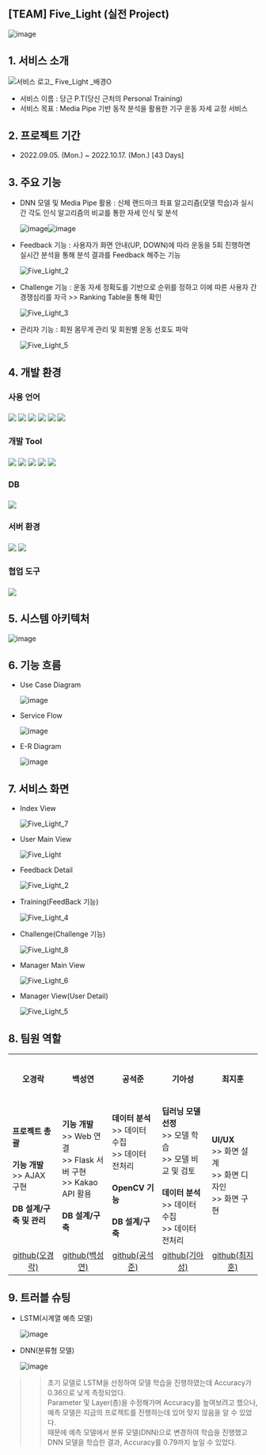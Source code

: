 ## [TEAM] Five_Light (실전 Project)
![image](https://user-images.githubusercontent.com/106286554/200266576-158eecf9-38a9-4ec4-873a-bd7d9a573aa2.png)

## 1. 서비스 소개
![서비스 로고_ Five_Light _배경O](https://user-images.githubusercontent.com/106286554/200258314-a1f7084a-3781-45fe-991b-5c679073f101.png)
+ 서비스 이름 : 당근 P.T(당신 근처의 Personal Training)
+ 서비스 목표 : Media Pipe 기반 동작 분석을 활용한 기구 운동 자세 교정 서비스

## 2. 프로젝트 기간
+ 2022.09.05. (Mon.) ~ 2022.10.17. (Mon.) [43 Days]

## 3. 주요 기능
+ DNN 모델 및 Media Pipe 활용 : 신체 랜드마크 좌표 알고리즘(모델 학습)과 실시간 각도 인식 알고리즘의 비교를 통한 자세 인식 및 분석

    ![image](https://user-images.githubusercontent.com/106286554/200265971-fd48bbbf-7b6e-4eb8-8599-b367ba2fe9ca.png)![image](https://user-images.githubusercontent.com/106286554/200266237-38f672bc-ba8f-4928-9720-05e93f6a9c42.png)

+ Feedback 기능 : 사용자가 화면 안내(UP, DOWN)에 따라 운동을 5회 진행하면 실시간 분석을 통해 분석 결과를 Feedback 해주는 기능

    ![Five_Light_2](https://user-images.githubusercontent.com/106286554/200262696-62068979-7b28-4bdf-9078-9790a658094f.jpg)

+ Challenge 기능 :  운동 자세 정확도를 기반으로 순위를 정하고 이에 따른 사용자 간 경쟁심리를 자극 >> Ranking Table을 통해 확인

    ![Five_Light_3](https://user-images.githubusercontent.com/106286554/200262941-fd6ce8c0-c453-4310-8539-6d53463c6380.jpg)

+ 관리자 기능 : 회원 몸무게 관리 및 회원별 운동 선호도 파악

    ![Five_Light_5](https://user-images.githubusercontent.com/106286554/200262530-b249ccf7-238d-480e-a948-6abf2a6cd03a.jpg)

## 4. 개발 환경
<div>
    <h3>사용 언어<h3>
    <img src="https://img.shields.io/badge/java-007396?style=for-the-badge&logo=Java&logoColor=white">
    <img src="https://img.shields.io/badge/python-3776AB?style=for-the-badge&logo=python&logoColor=white">
    <img src="https://img.shields.io/badge/html5-E34F26?style=for-the-badge&logo=html5&logoColor=white">
    <img src="https://img.shields.io/badge/css-1572B6?style=for-the-badge&logo=css3&logoColor=white">
    <img src="https://img.shields.io/badge/java script-F7DF1E?style=for-the-badge&logo=javascript&logoColor=black">
    <img src="https://img.shields.io/badge/jquery-0769AD?style=for-the-badge&logo=jquery&logoColor=white">    
    <h3>개발 Tool<h3>
    <img src="https://img.shields.io/badge/spring boot-6DB33F?style=for-the-badge&logo=springboot&logoColor=white">
    <img src="https://img.shields.io/badge/boot strap-7952B3?style=for-the-badge&logo=bootstrap&logoColor=white">
    <img src="https://img.shields.io/badge/Visual Studio Code-007ACC?style=for-the-badge&logo=visualstudiocode&logoColor=white">
    <img src="https://img.shields.io/badge/jupyter-F37626?style=for-the-badge&logo=jupyter&logoColor=white">
    <img src="https://img.shields.io/badge/openCV-5C3EE8?style=for-the-badge&logo=opencv&logoColor=white">
    <h3>DB<h3>
    <img src="https://img.shields.io/badge/mysql-4479A1?style=for-the-badge&logo=mysql&logoColor=white">
    <h3>서버 환경<h3>
    <img src="https://img.shields.io/badge/apache tomcat-F8DC75?style=for-the-badge&logo=apachetomcat&logoColor=white">
    <img src="https://img.shields.io/badge/flask-000000?style=for-the-badge&logo=flask&logoColor=white">
    <h3>협업 도구<h3>
    <img src="https://img.shields.io/badge/github-181717?style=for-the-badge&logo=github&logoColor=white">
</div>

## 5. 시스템 아키텍처
![image](https://user-images.githubusercontent.com/106286554/200280810-ac6e7768-7421-4667-8969-8690ed670bd0.png)

## 6. 기능 흐름
+ Use Case Diagram

    ![image](https://user-images.githubusercontent.com/106286554/200279996-e454923c-c685-4472-8bdf-4558efff0fcc.png)
    
+ Service Flow

    ![image](https://user-images.githubusercontent.com/106286554/200282804-b744c910-b9cc-4146-9eed-90cc59656076.png)

+ E-R Diagram

    ![image](https://user-images.githubusercontent.com/106286554/200282692-be76a366-c9f8-41ce-aa94-37a1ef464a5b.png)

## 7. 서비스 화면
+ Index View

    ![Five_Light_7](https://user-images.githubusercontent.com/106286554/200286564-0fce908c-6b38-4fbe-9017-854ec3f6dcf6.jpg)
    
+ User Main View

    ![Five_Light](https://user-images.githubusercontent.com/106286554/200286837-25597a29-d787-4483-80b0-bb4f950f47c4.jpg)

+ Feedback Detail

    ![Five_Light_2](https://user-images.githubusercontent.com/106286554/200287504-76938318-61eb-4cd3-94b9-d0861387eb51.jpg)
    
+ Training(FeedBack 기능)

    ![Five_Light_4](https://user-images.githubusercontent.com/106286554/200287744-d547e0ae-af93-4664-ba5c-3a2f87a30592.jpg)


+ Challenge(Challenge 기능)

    ![Five_Light_8](https://user-images.githubusercontent.com/106286554/200287754-3e11345d-5884-43e4-818c-72fd21416861.jpg)

+ Manager Main View

    ![Five_Light_6](https://user-images.githubusercontent.com/106286554/200287943-d69eeb1c-2d56-480b-af7c-ce19bcee95fc.jpg)

+ Manager View(User Detail)

    ![Five_Light_5](https://user-images.githubusercontent.com/106286554/200288119-f359bf42-7ad2-4385-a275-bdd5e2830831.jpg)
    
## 8. 팀원 역할
<table>   
    <tr>
        <td align="center" height=100; width=200;><strong>오경락</strong></td>
        <td align="center" width=200;><strong>백성연</strong></td>
        <td align="center" width=200;><strong>공석준</strong></td>
        <td align="center" width=200;><strong>기아성</strong></td>
        <td align="center" width=200;><strong>최지훈</strong></td>
    </tr>    
    <tr>
        <td>
            <b>프로젝트 총괄</b><br><br>
            <b>기능 개발</b><br>
            <span>>> AJAX 구현</span><br><br>
            <b>DB 설계/구축 및 관리</b>  
        </td>
        <td>
            <b>기능 개발</b><br>
            <span>>> Web 연결</span><br>
            <span>>> Flask 서버 구현</span><br>
            <span>>> Kakao API 활용</span><br><br>
            <b>DB 설계/구축</b>
        </td>
        <td>
            <b>데이터 분석</b><br>
            <span>>> 데이터 수집</span><br>
            <span>>> 데이터 전처리</span><br><br>
            <b>OpenCV 기능</b><br><br>
            <b>DB 설계/구축</b>
        </td>
        <td>
            <b>딥러닝 모델 선정</b><br>
            <span>>> 모델 학습</span><br>
            <span>>> 모델 비교 및 검토</span><br><br>
            <b>데이터 분석</b><br>
            <span>>> 데이터 수집</span><br>
            <span>>> 데이터 전처리</span>
        </td>
        <td>
            <b>UI/UX</b><br>
            <span>>> 화면 설계</span><br>
            <span>>> 화면 디자인</span><br>
            <span>>> 화면 구현</span>
        </td>
    </tr>    
    <tr>
        <td align="center"><a href="https://github.com/CrackKR" target='_blank'>github(오경락)</a></td>
        <td align="center"><a href="https://github.com/BaekSeongYeon" target='_blank'>github(백성연)</a></td>
        <td align="center"><a href="https://github.com/junrefer" target='_blank'>github(공석준)</a></td>
        <td align="center"><a href="https://github.com/kiaseung" target='_blank'>github(기아성)</a></td>
        <td align="center"><a href="https://github.com/ChoiJH0323" target='_blank'>github(최지훈)</a></td>
    </tr>
</table>

## 9. 트러블 슈팅
+ LSTM(시계열 예측 모델)

    ![image](https://user-images.githubusercontent.com/106286554/200304278-5557d23a-20ac-4d54-b975-87fe0a7b4b4c.png)
    
+ DNN(분류형 모델)

    ![image](https://user-images.githubusercontent.com/106286554/200304417-770ca45d-bc32-40d4-8ca2-2bfc3ea21b6f.png)
    
>> 초기 모델로 LSTM을 선정하여 모델 학습을 진행하였는데 Accuracy가 0.36으로 낮게 측정되었다.<br>
   Parameter 및 Layer(층)을 수정해가며 Accuracy를 높여보려고 했으나,<br>
   예측 모델은 지금의 프로젝트를 진행하는데 있어 맞지 않음을 알 수 있었다.<br>
   때문에 예측 모델에서 분류 모델(DNN)으로 변경하여 학습을 진행했고 DNN 모델을 학습한 결과, Accuracy를 0.79까지 높일 수 있었다.
